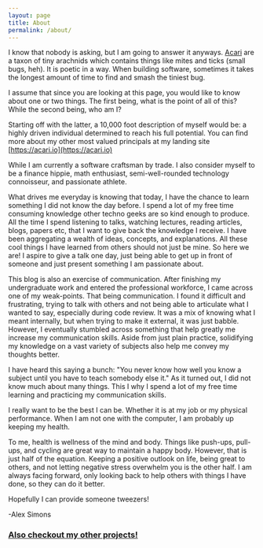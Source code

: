 ```yaml
---
layout: page
title: About
permalink: /about/
---
```


I know that nobody is asking, but I am going to answer it anyways. 
[Acari](https://en.wikipedia.org/wiki/Acari) are a taxon of tiny arachnids which contains things like mites and ticks (small bugs, heh).
It is poetic in a way. When building software, sometimes it takes the longest amount of time to find and smash the tiniest bug.

I assume that since you are looking at this page, you would like to know about one or two things.
The first being, what is the point of all of this? While the second being, who am I?

Starting off with the latter, a 10,000 foot description of myself would be: a highly driven individual determined to reach his full potential.
You can find more about my other most valued principals at my landing site [https://acari.io](https://acari.io)

While I am currently a software craftsman by trade. 
I also consider myself to be a finance hippie, math enthusiast, semi-well-rounded technology connoisseur, and passionate athlete.

What drives me everyday is knowing that today, I have the chance to learn something I did not know the day before.
I spend a lot of my free time consuming knowledge other techno geeks are so kind enough to produce.
All the time I spend listening to talks, watching lectures, reading articles, blogs, papers etc, that I want to give back the knowledge I receive. 
I have been aggregating a wealth of ideas, concepts, and explanations.
All these cool things I have learned from others should not just be mine. 
So here we are! 
I aspire to give a talk one day, just being able to get up in front of someone and just present something I am passionate about.

This blog is also an exercise of communication. 
After finishing my undergraduate work and entered the professional workforce, I came across one of my weak-points.
That being communication.
I found it difficult and frustrating, trying to talk with others and not being able to articulate what I wanted to say, especially during code review.
It was a mix of knowing what I meant internally, but when trying to make it external, it was just babble.
However, I eventually stumbled across something that help greatly me increase my communication skills.
Aside from just plain practice, solidifying my knowledge on a vast variety of subjects also help me convey my thoughts better.

I have heard this saying a bunch: "You never know how well you know a subject until you have to teach somebody else it."
As it turned out, I did not know much about many things. 
This I why I spend a lot of my free time learning and practicing my communication skills.

I really want to be the best I can be. 
Whether it is at my job or my physical performance. 
When I am not one with the computer, I am probably up keeping my health.
 
To me, health is wellness of the mind and body. 
Things like push-ups, pull-ups, and cycling are great way to maintain a happy body.
However, that is just half of the equation. 
Keeping a positive outlook on life, being great to others, and not letting negative stress overwhelm you is the other half.
I am always facing forward, only looking back to help others with things I have done, so they can do it better. 
 
Hopefully I can provide someone tweezers!

\-Alex Simons 

### [Also checkout my other projects!](https://acari.io)
